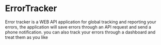 # ErrorTracker
Error tracker is a WEB API application for global tracking and reporting your errors, the application will save errors through an API request and send a phone notification. you can also track your errors through a dashboard and treat them as you like
